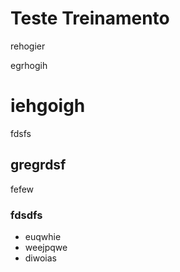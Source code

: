 # Teste Treinamento

rehogier

egrhogih

# iehgoigh
fdsfs
## gregrdsf

fefew

### fdsdfs

 - euqwhie
 - weejpqwe
 - diwoias